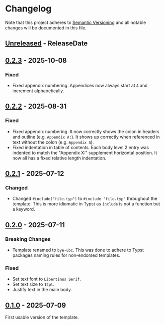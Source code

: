 # Changelog

Note that this project adheres to
[Semantic Versioning](https://semver.org/spec/v2.0.0.html) and all notable
changes will be documented in this file.

<!-- next-header -->

## [Unreleased] - ReleaseDate

## [0.2.3] - 2025-10-08

### Fixed

- Fixed appendix numbering. Appendices now always start at `A` and increment
  alphabetically.

## [0.2.2] - 2025-08-31

### Fixed

- Fixed appendix numbering. It now correctly shows the colon in headers and
  outline (e.g. `Appendix A:`). It shows up correctly when referenced in text
  without the colon (e.g. `Appendix A`).
- Fixed indentation in table of contents. Each body level 2 entry was indented
  to match the "Appendix X:" supplement horizontal position. It now all has a
  fixed relative length indentation.

## [0.2.1] - 2025-07-12

### Changed

- Changed `#include("file.typ")` to `#include "file.typ"` throughout the
  template. This is more idiomatic in Typst as `include` is not a function
  but a keyword.

## [0.2.0] - 2025-07-11

### Breaking Changes

- Template renamed to `bye-ubc`. This was done to adhere to Typst packages
  naming rules for non-endorsed templates.

### Fixed

- Set text font to `Libertinus Serif`.
- Set text size to `12pt`.
- Justify text in the main body.

## [0.1.0] - 2025-07-09

First usable version of the template.

<!-- next-url -->
[Unreleased]: https://github.com/DJDuque/bye-ubc/compare/v0.2.3...HEAD
[0.2.3]: https://github.com/DJDuque/bye-ubc/compare/v0.2.2...v0.2.3
[0.2.2]: https://github.com/DJDuque/bye-ubc/compare/v0.2.1...v0.2.2
[0.2.1]: https://github.com/DJDuque/bye-ubc/compare/v0.2.0...v0.2.1
[0.2.0]: https://github.com/DJDuque/bye-ubc/compare/v0.1.0...v0.2.0
[0.1.0]: https://github.com/DJDuque/bye-ubc/compare/ff59a76890c1153a5329b0744f315aa6307a4c42...v0.1.0
